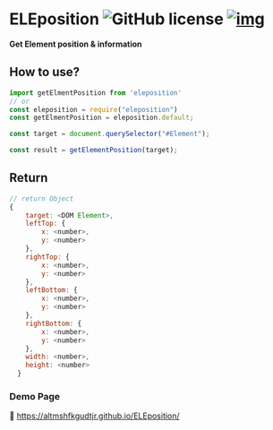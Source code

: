# ELEposition ![GitHub license](https://camo.githubusercontent.com/890acbdcb87868b382af9a4b1fac507b9659d9bf/68747470733a2f2f696d672e736869656c64732e696f2f62616467652f6c6963656e73652d4d49542d626c75652e737667) [![img](https://img.shields.io/github/v/release/altmshfkgudtjr/ELEposition?color=%2312b886)](https://github.com/altmshfkgudtjr/ELEposition/releases/tag/v.1.0.0)  

**Get Element position & information**





## How to use?

```javascript
import getElmentPosition from 'eleposition'
// or
const eleposition = require("eleposition")
const getElmentPosition = eleposition.default;

const target = document.querySelector("#Element");

const result = getElementPosition(target);
```





## Return 

```javascript
// return Object
{
    target: <DOM Element>,
    leftTop: {
        x: <number>,
        y: <number>
    },
    rightTop: {
        x: <number>,
        y: <number>
    },
    leftBottom: {
        x: <number>,
        y: <number>
    },
    rightBottom: {
        x: <number>,
        y: <number>
    },
    width: <number>,
    height: <number>
  }
```





### Demo Page

📢 https://altmshfkgudtjr.github.io/ELEposition/
